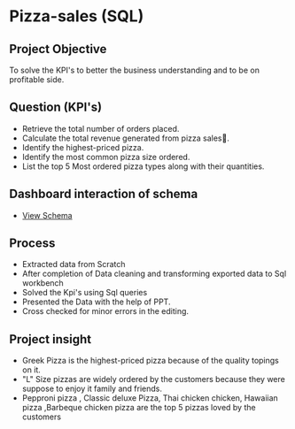 # Pizza-sales (SQL)
## Project Objective 
To solve the KPI's to better the business understanding and to be on profitable side.
## Question (KPI's)
- Retrieve the total number of orders placed.
- Calculate the total revenue generated from pizza sales🍕.
- Identify the highest-priced pizza.
- Identify the most common pizza size ordered.
- List the top 5 Most ordered pizza types along with their quantities.
## Dashboard interaction of schema 
- <a href= "https://github.com/Ayankhannn/Pizza-Sales---SQL/blob/main/schema.png">View Schema<a/>
## Process
- Extracted data from Scratch
- After completion of Data cleaning and transforming exported data to Sql workbench
- Solved the Kpi's using Sql queries
- Presented the Data with the help of PPT.
- Cross checked for minor errors in the editing.
## Project insight

- Greek Pizza is the highest-priced pizza because of the quality topings on it. 
- "L" Size pizzas are widely ordered by the customers because they were suppose to enjoy it family and friends.
- Pepproni pizza , Classic deluxe Pizza, Thai chicken chicken, Hawaiian pizza ,Barbeque chicken pizza are the top 5 pizzas loved by the customers

